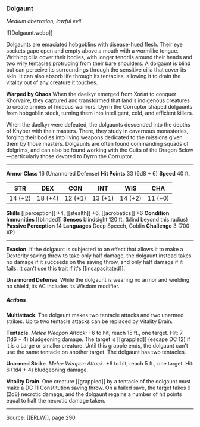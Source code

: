 ### Dolgaunt
_Medium aberration, lawful evil_

![[Dolgaunt.webp]]

Dolgaunts are emaciated hobgoblins with disease-hued flesh. Their eye sockets gape open and empty above a mouth with a wormlike tongue. Writhing cilia cover their bodies, with longer tendrils around their heads and two wiry tentacles protruding from their bare shoulders. A dolgaunt is blind but can perceive its surroundings through the sensitive cilia that cover its skin. It can also absorb life through its tentacles, allowing it to drain the vitality out of any creature it touches.

**Warped by Chaos** When the daelkyr emerged from Xoriat to conquer Khorvaire, they captured and transformed that land's indigenous creatures to create armies of hideous warriors. Dyrrn the Corruptor shaped dolgaunts from hobgoblin stock, turning them into intelligent, cold, and efficient killers.

When the daelkyr were defeated, the dolgaunts descended into the depths of Khyber with their masters. There, they study in cavernous monasteries, forging their bodies into living weapons dedicated to the missions given them by those masters. Dolgaunts are often found commanding squads of dolgrims, and can also be found working with the Cults of the Dragon Below—particularly those devoted to Dyrrn the Corruptor.






---

**Armor Class** 16 (Unarmored Defense)
**Hit Points** 33 (6d8 + 6)
**Speed** 40 ft.

| STR     | DEX     | CON     | INT     | WIS     | CHA     |
|---------|---------|---------|---------|---------|---------|
| 14 (+2) | 18 (+4) | 12 (+1) | 13 (+1) | 14 (+2) | 11 (+0) |

**Skills** [[perception]] +4, [[stealth]] +6, [[acrobatics]] +6
**Condition Immunities** [[blinded]]
**Senses** blindsight 120 ft. (blind beyond this radius)
**Passive Perception** 14
**Languages** Deep Speech, Goblin
**Challenge** 3 (700 XP)

---

**Evasion**. If the dolgaunt is subjected to an effect that allows it to make a Dexterity saving throw to take only half damage, the dolgaunt instead takes no damage if it succeeds on the saving throw, and only half damage if it fails. It can't use this trait if it's [[incapacitated]].

**Unarmored Defense**. While the dolgaunt is wearing no armor and wielding no shield, its AC includes its Wisdom modifier.

##### Actions
**Multiattack**. The dolgaunt makes two tentacle attacks and two unarmed strikes. Up to two tentacle attacks can be replaced by Vitality Drain.

**Tentacle**. _Melee Weapon Attack:_ +6 to hit, reach 15 ft., one target. Hit: 7 (1d6 + 4) bludgeoning damage. The target is [[grappled]] (escape DC 12) if it is a Large or smaller creature. Until this grapple ends, the dolgaunt can't use the same tentacle on another target. The dolgaunt has two tentacles.

**Unarmed Strike**. _Melee Weapon Attack:_ +6 to hit, reach 5 ft., one target. Hit: 6 (1d4 + 4) bludgeoning damage.

**Vitality Drain**. One creature [[grappled]] by a tentacle of the dolgaunt must make a DC 11 Constitution saving throw. On a failed save, the target takes 9 (2d8) necrotic damage, and the dolgaunt regains a number of hit points equal to half the necrotic damage taken.


---

Source: [[ERLW]], page 290